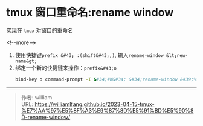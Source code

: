 # tmux 窗口重命名:rename window


实现在 `tmux` 对窗口的重命名

&lt;!--more--&gt;


1. 使用快捷键`prefix &#43; :(shift&#43;,)`, 输入`rename-window &lt;new-name&gt;`
2. 绑定一个新的快捷键来操作：`prefix&#43;o`
    ```bash
    bind-key o command-prompt -I &#34;#W&#34; &#34;rename-window &#39;%%&#39;&#34;
    ```


---

> 作者: william  
> URL: https://williamlfang.github.io/2023-04-15-tmux-%E7%AA%97%E5%8F%A3%E9%87%8D%E5%91%BD%E5%90%8D-rename-window/  

